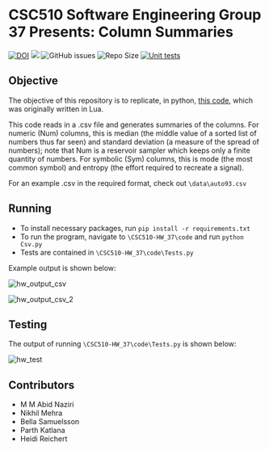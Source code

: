 # CSC510 Software Engineering Group 37 Presents: Column Summaries
[![DOI](https://zenodo.org/badge/545583203.svg)](https://zenodo.org/badge/latestdoi/545583203)
<a href="https://github.com/Nikhil1912/CSC510-HW_37/main/LICENSE.md"><img src="https://img.shields.io/github/license/Nikhil1912/CSC510-HW_37?style=plastic" /></a>
![GitHub issues](https://img.shields.io/github/issues/Nikhil1912/CSC510-HW_37)
![Repo Size](https://img.shields.io/github/repo-size/Nikhil1912/CSC510-HW_37?color=brightgreen)
[![Unit tests](https://github.com/Nikhil1912/CSC510-HW_37/actions/workflows/unit-tests.yml/badge.svg)](https://github.com/Nikhil1912/CSC510-HW_37/actions/workflows/unit-tests.yml)

## Objective
The objective of this repository is to replicate, in python, [this code](https://github.com/txt/se22/blob/main/etc/pdf/csv.pdf), which was originally written in Lua. 

This code reads in a .csv file and generates summaries of the columns. For numeric (Num) columns, this is median (the middle value of a sorted list of numbers thus far seen) and standard deviation (a measure of the spread of numbers); note that Num is a reservoir sampler which keeps only a finite quantity of numbers. For symbolic (Sym) columns, this is mode (the most common symbol) and entropy (the effort required to recreate a signal). 

For an example .csv in the required format, check out `\data\auto93.csv`

## Running
* To install necessary packages, run `pip install -r requirements.txt`
* To run the program, navigate to `\CSC510-HW_37\code` and run `python Csv.py`
* Tests are contained in `\CSC510-HW_37\code\Tests.py`

Example output is shown below:


![hw_output_csv](https://user-images.githubusercontent.com/112109564/193937499-81c90369-a0e8-472b-bb4b-2a696a32ce6a.PNG)

![hw_output_csv_2](https://user-images.githubusercontent.com/112109564/193937508-f4f36d3e-8fa3-4df3-a798-5337af73f249.PNG)

## Testing
The output of running `\CSC510-HW_37\code\Tests.py` is shown below:

![hw_test](https://user-images.githubusercontent.com/112109564/193937316-195d8279-6969-42ed-87ed-9145cd62c780.PNG)

## Contributors
* M M Abid Naziri
* Nikhil Mehra
* Bella Samuelsson
* Parth Katlana
* Heidi Reichert
